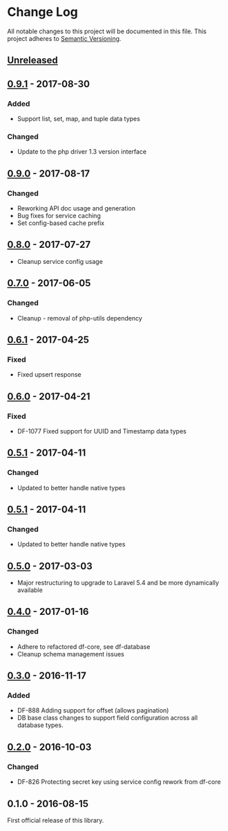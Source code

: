# Change Log
All notable changes to this project will be documented in this file.
This project adheres to [Semantic Versioning](http://semver.org/).

## [Unreleased]

## [0.9.1] - 2017-08-30
### Added
- Support list, set, map, and tuple data types
### Changed
- Update to the php driver 1.3 version interface

## [0.9.0] - 2017-08-17
### Changed
- Reworking API doc usage and generation
- Bug fixes for service caching
- Set config-based cache prefix

## [0.8.0] - 2017-07-27
- Cleanup service config usage

## [0.7.0] - 2017-06-05
### Changed
- Cleanup - removal of php-utils dependency

## [0.6.1] - 2017-04-25
### Fixed
- Fixed upsert response

## [0.6.0] - 2017-04-21
### Fixed
- DF-1077 Fixed support for UUID and Timestamp data types

## [0.5.1] - 2017-04-11
### Changed
- Updated to better handle native types

## [0.5.1] - 2017-04-11
### Changed
- Updated to better handle native types

## [0.5.0] - 2017-03-03
- Major restructuring to upgrade to Laravel 5.4 and be more dynamically available

## [0.4.0] - 2017-01-16
### Changed
- Adhere to refactored df-core, see df-database
- Cleanup schema management issues

## [0.3.0] - 2016-11-17
### Added
- DF-888 Adding support for offset (allows pagination)
- DB base class changes to support field configuration across all database types.

## [0.2.0] - 2016-10-03
### Changed
- DF-826 Protecting secret key using service config rework from df-core

## 0.1.0 - 2016-08-15
First official release of this library.

[Unreleased]: https://github.com/dreamfactorysoftware/df-cassandra/compare/0.9.1...HEAD
[0.9.1]: https://github.com/dreamfactorysoftware/df-cassandra/compare/0.9.0...0.9.1
[0.9.0]: https://github.com/dreamfactorysoftware/df-cassandra/compare/0.8.0...0.9.0
[0.8.0]: https://github.com/dreamfactorysoftware/df-cassandra/compare/0.7.0...0.8.0
[0.7.0]: https://github.com/dreamfactorysoftware/df-cassandra/compare/0.6.1...0.7.0
[0.6.1]: https://github.com/dreamfactorysoftware/df-cassandra/compare/0.6.0...0.6.1
[0.6.0]: https://github.com/dreamfactorysoftware/df-cassandra/compare/0.5.1...0.6.0
[0.5.1]: https://github.com/dreamfactorysoftware/df-cassandra/compare/0.5.0...0.5.1
[0.5.0]: https://github.com/dreamfactorysoftware/df-cassandra/compare/0.4.0...0.5.0
[0.4.0]: https://github.com/dreamfactorysoftware/df-cassandra/compare/0.3.0...0.4.0
[0.3.0]: https://github.com/dreamfactorysoftware/df-cassandra/compare/0.2.0...0.3.0
[0.2.0]: https://github.com/dreamfactorysoftware/df-cassandra/compare/0.1.0...0.2.0
